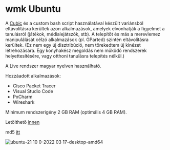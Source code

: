 # wmk Ubuntu

A [Cubic](https://github.com/PJ-Singh-001/Cubic) és a custom bash script használatával készült variánsból eltávolításra kerültek  azon alkalmazások, amelyek elvonhatják a figyelmet a tanulásról (játékok, médialejátszók, stb).
A telepítőt és más a merevlemez manipulálását célzó alkalmazások (pl. GParted) szintén eltávolításra kerültek.
(Ez nem egy új disztribúció, nem törekedtem új kinézet létrehozására. Egy konyhakész megoldás nem működő rendszerek helyettesítésére, vagy otthoni tanulásra telepítés nélkül.)

A Live rendszer magyar nyelven használható.

Hozzáadott alkalmazások:
- Cisco Packet Tracer
- Visual Studio Code
- PxCharm
- Wireshark

Minimum rendszerigény 2 GB RAM (optimális 4 GB RAM).



Letölthető [innen](https://mega.nz/file/dl42EDgZ#V4frWHdULRhgftqSvaIJwQcqFSMLjXd5AZvhzVxdyTY)

md5 [itt](https://mega.nz/file/s5h0CbpI#iMdP1wRezgnhLzDVLBeVZtlAFIMwIsOf-Rtxwn3vz5g)

![ubuntu-21 10 0-2022 03 17-desktop-amd64](https://user-images.githubusercontent.com/53403093/225569458-48d2db05-2ccb-4cf6-b166-c2e05670df84.png)
